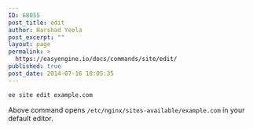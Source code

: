 ```yaml
---
ID: 68055
post_title: edit
author: Harshad Yeola
post_excerpt: ""
layout: page
permalink: >
  https://easyengine.io/docs/commands/site/edit/
published: true
post_date: 2014-07-16 18:05:35
---
```

```bash
ee site edit example.com
```
Above command opens `/etc/nginx/sites-available/example.com` in your default editor.